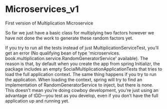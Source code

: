 # Microservices_v1
First version of Multiplication Microservice

So far we just have a basic class for multiplying two factors however we have not done the work to generate these random factors yet.

If you try to run all the tests instead of just MultiplicationServiceTest, you’ll get an error (No qualifying bean of type 'microservices. book.multiplication.service.RandomGeneratorService' available). 
The reason is that, by default when you create the app from spring Initializr, the package includes an empty SocialMultiplicationApplicationTests that tries to load the full application context. 
The same thing happens if you try to run the application. When loading the context, spring will try to find an implementation of RandomGeneratorService to inject, but there is none. 
This doesn’t mean you’re doing cowboy development, you’re just using an advantage of tDD—you test as you develop, even if you don’t have the full application up and running yet.
